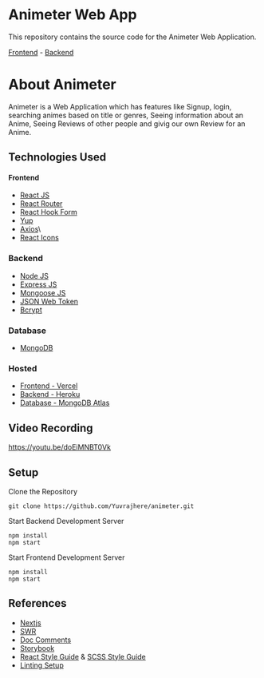 # Animeter Web App

This repository contains the source code for the Animeter Web Application.

[Frontend](https://animeter.vercel.app/) - [Backend](https://animeter.herokuapp.com/)

# About Animeter
Animeter is a Web Application which has features like Signup, login, searching animes based on title or genres, Seeing information about an Anime, Seeing Reviews of other people and givig our own Review for an Anime.

## Technologies Used
#### Frontend
- [React JS](https://reactjs.org/)
- [React Router](https://reactrouter.com/)
- [React Hook Form](https://react-hook-form.com/)
- [Yup](https://www.npmjs.com/package/yup)
- [Axios](https://axios-http.com/)\
- [React Icons](https://react-icons.github.io/react-icons)

### Backend
- [Node JS](https://nodejs.org/en/)
- [Express JS](https://expressjs.com/)
- [Mongoose JS](https://mongoosejs.com/)
- [JSON Web Token](https://jwt.io/)
- [Bcrypt](https://www.npmjs.com/package/bcrypt)

### Database
- [MongoDB](https://www.mongodb.com/)

### Hosted
- [Frontend - Vercel](https://vercel.com/)
- [Backend - Heroku](https://heroku.com/)
- [Database - MongoDB Atlas](https://docs.atlas.mongodb.com/)

## Video Recording
https://youtu.be/doEiMNBT0Vk

## Setup
Clone the Repository
```
git clone https://github.com/Yuvrajhere/animeter.git
```

Start Backend Development Server
```cd animeter
npm install
npm start
```

Start Frontend Development Server
```cd animeter/client
npm install
npm start
```

## References

-   [Nextjs](https://nextjs.org/docs/getting-started)
-   [SWR](https://swr.vercel.app/)
-   [Doc Comments](https://tsdoc.org/)
-   [Storybook](https://storybook.js.org/docs/react/get-started/introduction)
-   [React Style Guide](https://www.thenewboston.com/style-guide/react) & [SCSS Style Guide](https://www.thenewboston.com/style-guide/css)
-   [Linting Setup](https://robertcooper.me/post/using-eslint-and-prettier-in-a-typescript-project)
